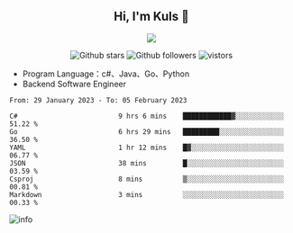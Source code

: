 <h2 align="center"> Hi, I'm Kuls 👋 </h2>
<p align="center">
    <p align="center">
        <img src=" https://avatars.githubusercontent.com/u/42165104?s=460&u=5c7fbf0bce7d4b38a15a44676e6f64b529e47598&v=4"/>
    </p>
    <p align="center">
      <img src="https://img.shields.io/github/stars/hellokuls?style=social" alt="Github stars" />
      <img src="https://img.shields.io/github/followers/hellokuls?style=social" alt="Github followers" />
      <img src="https://visitor-badge.glitch.me/badge?page_id=hellokuls.readme" alt="vistors" />
    </p>
</p>

- Program Language：c#、Java、Go、Python
- Backend Software Engineer

<!--START_SECTION:waka-->

```text
From: 29 January 2023 - To: 05 February 2023

C#                         9 hrs 6 mins    ████████████▓░░░░░░░░░░░░   51.22 %
Go                         6 hrs 29 mins   █████████░░░░░░░░░░░░░░░░   36.50 %
YAML                       1 hr 12 mins    █▓░░░░░░░░░░░░░░░░░░░░░░░   06.77 %
JSON                       38 mins         █░░░░░░░░░░░░░░░░░░░░░░░░   03.59 %
Csproj                     8 mins          ▒░░░░░░░░░░░░░░░░░░░░░░░░   00.81 %
Markdown                   3 mins          ░░░░░░░░░░░░░░░░░░░░░░░░░   00.33 %
```

<!--END_SECTION:waka-->

![info](https://github-readme-stats.vercel.app/api?username=hellokuls&show_icons=true&count_private=true&hide=prs&theme=default_repocard)


